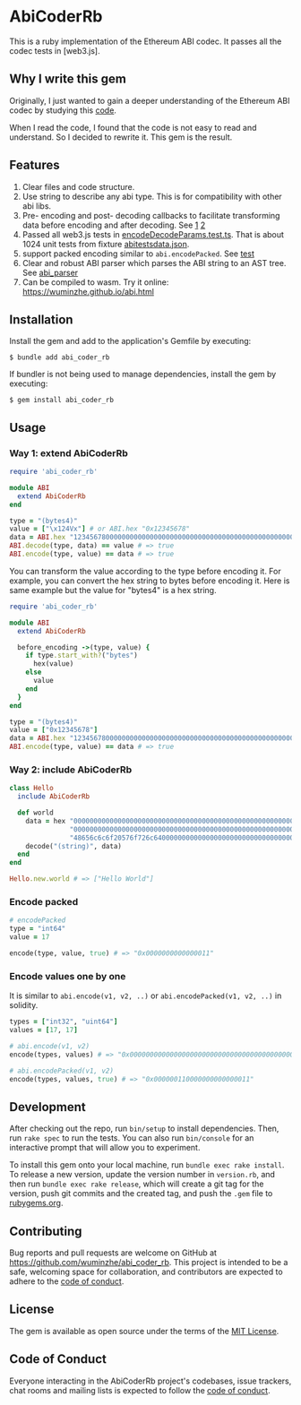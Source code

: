 # AbiCoderRb

This is a ruby implementation of the Ethereum ABI codec. It passes all the codec tests in [web3.js].

## Why I write this gem

Originally, I just wanted to gain a deeper understanding of the Ethereum ABI codec by studying this [code](https://github.com/rubycocos/blockchain/tree/8885cc1f6e3ff5c3f1a42809499b1641aa78f171/abicoder). 

When I read the code, I found that the code is not easy to read and understand. So I decided to rewrite it. This gem is the result.

## Features

1. Clear files and code structure.
2. Use string to describe any abi type. This is for compatibility with other abi libs.
3. Pre- encoding and post- decoding callbacks to facilitate transforming data before encoding and after decoding. See [1](https://github.com/wuminzhe/abi_coder_rb/blob/main/spec/transform_before_encode_spec.rb#L4C1-L12C4) [2](https://github.com/wuminzhe/abi_coder_rb/blob/main/spec/web3_js_abitests_spec.rb#L27C1-L49C4)
4. Passed all web3.js tests in [encodeDecodeParams.test.ts](https://github.com/web3/web3.js/blob/c490c1814da646a83c6a5f7fee643e35507c9344/packages/web3-eth-abi/test/unit/encodeDecodeParams.test.ts). That is about 1024 unit tests from fixture [abitestsdata.json](https://github.com/web3/web3.js/blob/c490c1814da646a83c6a5f7fee643e35507c9344/packages/web3-eth-abi/test/fixtures/abitestsdata.json).
5. support packed encoding similar to `abi.encodePacked`. See [test](./spec/packed_encoding_spec.rb)
6. Clear and robust ABI parser which parses the ABI string to an AST tree. See [abi_parser](lib/abi_coder_rb/parser/abi_parser.rb)
7. Can be compiled to wasm. Try it online: https://wuminzhe.github.io/abi.html

## Installation

Install the gem and add to the application's Gemfile by executing:

    $ bundle add abi_coder_rb

If bundler is not being used to manage dependencies, install the gem by executing:

    $ gem install abi_coder_rb

## Usage

### Way 1: extend AbiCoderRb

```ruby
require 'abi_coder_rb'

module ABI
  extend AbiCoderRb
end

type = "(bytes4)"
value = ["\x124Vx"] # or ABI.hex "0x12345678"
data = ABI.hex "1234567800000000000000000000000000000000000000000000000000000000"
ABI.decode(type, data) == value # => true
ABI.encode(type, value) == data # => true
```

You can transform the value according to the type before encoding it. For example, you can convert the hex string to bytes before encoding it. Here is same example but the value for "bytes4" is a hex string. 
```ruby
require 'abi_coder_rb'

module ABI
  extend AbiCoderRb

  before_encoding ->(type, value) { 
    if type.start_with?("bytes")
      hex(value)
    else
      value
    end
  }
end

type = "(bytes4)"
value = ["0x12345678"]
data = ABI.hex "1234567800000000000000000000000000000000000000000000000000000000"
ABI.encode(type, value) == data # => true
```

### Way 2: include AbiCoderRb
```ruby
class Hello
  include AbiCoderRb

  def world
    data = hex "0000000000000000000000000000000000000000000000000000000000000020" \
               "000000000000000000000000000000000000000000000000000000000000000b" \
               "48656c6c6f20576f726c64000000000000000000000000000000000000000000"
    decode("(string)", data)
  end
end

Hello.new.world # => ["Hello World"]
```

### Encode packed

```ruby
# encodePacked
type = "int64"
value = 17

encode(type, value, true) # => "0x0000000000000011"
```

### Encode values one by one

It is similar to `abi.encode(v1, v2, ..)` or `abi.encodePacked(v1, v2, ..)` in solidity.

```ruby
types = ["int32", "uint64"]
values = [17, 17]

# abi.encode(v1, v2)
encode(types, values) # => "0x00000000000000000000000000000000000000000000000000000000000000110000000000000000000000000000000000000000000000000000000000000011"

# abi.encodePacked(v1, v2)
encode(types, values, true) # => "0x000000110000000000000011"
```



## Development

After checking out the repo, run `bin/setup` to install dependencies. Then, run `rake spec` to run the tests. You can also run `bin/console` for an interactive prompt that will allow you to experiment.

To install this gem onto your local machine, run `bundle exec rake install`. To release a new version, update the version number in `version.rb`, and then run `bundle exec rake release`, which will create a git tag for the version, push git commits and the created tag, and push the `.gem` file to [rubygems.org](https://rubygems.org).

## Contributing

Bug reports and pull requests are welcome on GitHub at https://github.com/wuminzhe/abi_coder_rb. This project is intended to be a safe, welcoming space for collaboration, and contributors are expected to adhere to the [code of conduct](https://github.com/[USERNAME]/abi_coder_rb/blob/main/CODE_OF_CONDUCT.md).

## License

The gem is available as open source under the terms of the [MIT License](https://opensource.org/licenses/MIT).

## Code of Conduct

Everyone interacting in the AbiCoderRb project's codebases, issue trackers, chat rooms and mailing lists is expected to follow the [code of conduct](https://github.com/[USERNAME]/abi_coder_rb/blob/main/CODE_OF_CONDUCT.md).
